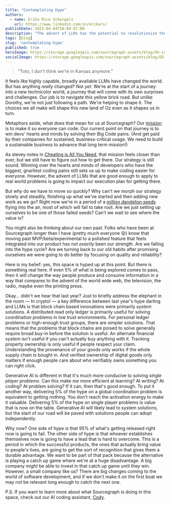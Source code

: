 ```yaml
---
title: "Contemplating Hype"
authors:
  - name: Erika Rice Scherpelz
    url: https://www.linkedin.com/in/erikars/
publishDate: 2023-04-04T10:00-07:00
description: "The advent of LLMs has the potential to revolutionize the way we produce and consume information, but it is important to be realistic about the hype and focus on delivering real value."
tags: [blog]
slug: 'contemplating-hype'
published: true
heroImage: https://storage.googleapis.com/sourcegraph-assets/blog/OG-image-blog-hype-llms.png
socialImage: https://storage.googleapis.com/sourcegraph-assets/blog/OG-image-blog-hype-llms.png
---
```


> "Toto, I don't think we're in Kansas anymore."

It feels like highly capable, broadly available LLMs have changed the world. But has anything _really_ changed? Not _yet_. We're at the start of a journey into a new technicolor world, a journey that will come with its own surprises and challenges. Our job is to navigate this yellow brick road. But unlike Dorothy, we're not just following a path. We're helping to shape it. The choices we all make will shape this new land of Oz even as it shapes us in turn.

Metaphors aside, what does that mean for us at Sourcegraph? Our [mission](https://handbook.sourcegraph.com/strategy-goals/strategy/) is to make it so everyone can code. Our current point on that journey is to win devs' hearts and minds by solving their Big Code pains. (And get paid by their companies for sustained, business-critical usage. We need to build a sustainable business to advance that long term mission!)

As stevey notes in [Cheating is All You Need](https://about.sourcegraph.com/blog/cheating-is-all-you-need), that mission feels closer than ever, but we still have to figure out how to get there. Our strategy is still sound. Winning over the hearts and minds of developers who have the biggest, gnarliest coding pains still sets us up to make coding easier for everyone. However, the advent of LLMs that are good enough to apply to real world problems is going to impact our execution plan for getting there.

But _why_ do we have to move so quickly? Why can't we morph our strategy slowly and steadily, finishing up what we've started and then adding new work as we go? Right now we're in a period of a [million dandelion seeds](https://glazkov.com/2022/09/15/r-k-selection-and-innovation/) flying into the air, most of which will fail to take root. Are we just setting up ourselves to be one of those failed seeds? Can't we wait to see where the value is?

You might also be thinking about our own past. Folks who have been at Sourcegraph longer than I have (pretty much everyone 😝) know that moving past MVP/beta/experimental to a polished feature that feels integrated into our product has not _exactly_ been our strength. Are we falling into the hype cycle? Are we turning back to our old habits after promising ourselves we were going to do better by focusing on quality and reliability?

Here is my belief: yes, this space is hyped up at this point. But there is something real here. If even 5% of what is being explored comes to pass, then it will change the way people produce and consume information in a way that compares to the advent of the world wide web, the television, the radio, maybe even the printing press.

Okay... didn't we hear that last year? Just to briefly address the elephant in the room — hi crypto! — a key difference between last year's hype darling and LLMs is that block chain based innovations were primarily _system_ solutions. A distributed read only ledger is primarily useful for solving coordination problems in low trust environments. For personal ledger problems or high-enough trust groups, there are simpler solutions. That means that the problems that block chains are poised to solve generally require broad buy-in before the solution is useful. An alternate financial system isn't useful if you can't actually buy anything with it. Tracking property ownership is only useful if people respect your claim. Understanding the provenance of your goods only works if the whole supply chain is bought in. And verified ownership of digital goods only matters if enough people care about who verifiably owns something you can right click.

Generative AI is different in that it's much more conducive to solving _single player problems_. Can this make _me_ more efficient at learning? At writing? At coding? At problem solving? If it can, then that's good enough. To put it another way, delivering 5% of the hype on a global coordination problem is equivalent to getting nothing. You don't reach the activation energy to make it valuable. Delivering 5% of the hype on single player problems is value that is now on the table. Generative AI will likely lead to system solutions, but the start of our road will be paved with solutions people can adopt independently.

Why now? One side of hype is that 95% of what's getting released right now is going to fail. The other side of hype is that whoever establishes themselves now is going to have a lead that is hard to overcome. This is a period in which the successful products, the ones that actually bring value to people's lives, are going to get the sort of recognition that gives them a durable advantage. We want to be part of that pack because the alternative is playing a catch up game where we're at a huge disadvantage. A big company _might_ be able to invest in that catch up game until they win. However, a small company like us? There are big changes coming to the world of software development, and if we don't make it on the first boat we may not be relevant long enough to catch the next one.

P.S. If you want to learn more about what Sourcegraph is doing in this space, check out our AI coding assistant, [Cody](https://docs.sourcegraph.com/cody).
